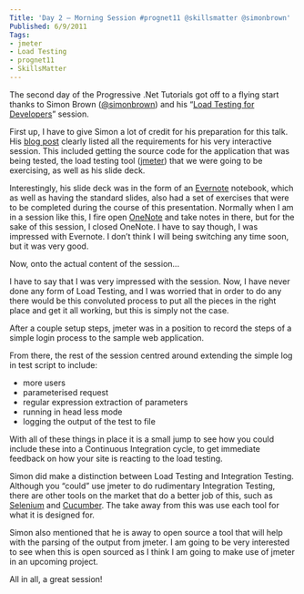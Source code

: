 ```yaml
---
Title: 'Day 2 – Morning Session #prognet11 @skillsmatter @simonbrown'
Published: 6/9/2011
Tags:
- jmeter
- Load Testing
- prognet11
- SkillsMatter
---
```


The second day of the Progressive .Net Tutorials got off to a flying start thanks to Simon Brown ([@simonbrown](http://twitter.com/#!/simonbrown)) and his “[Load Testing for Developers](http://skillsmatter.com/podcast/open-source-dot-net/load-testing-for-developers)” session.

First up, I have to give Simon a lot of credit for his preparation for this talk. His [blog post](http://www.codingthearchitecture.com/2011/08/25/load_testing_for_developers.html) clearly listed all the requirements for his very interactive session. This included getting the source code for the application that was being tested, the load testing tool ([jmeter](http://jakarta.apache.org/jmeter/)) that we were going to be exercising, as well as his slide deck.

Interestingly, his slide deck was in the form of an [Evernote](http://www.evernote.com/) notebook, which as well as having the standard slides, also had a set of exercises that were to be completed during the course of this presentation. Normally when I am in a session like this, I fire open [OneNote](http://office.microsoft.com/en-gb/onenote/) and take notes in there, but for the sake of this session, I closed OneNote. I have to say though, I was impressed with Evernote. I don’t think I will being switching any time soon, but it was very good.

Now, onto the actual content of the session...

I have to say that I was very impressed with the session. Now, I have never done any form of Load Testing, and I was worried that in order to do any there would be this convoluted process to put all the pieces in the right place and get it all working, but this is simply not the case.

After a couple setup steps, jmeter was in a position to record the steps of a simple login process to the sample web application.

From there, the rest of the session centred around extending the simple log in test script to include:

- more users
- parameterised request
- regular expression extraction of parameters
- running in head less mode
- logging the output of the test to file
 
With all of these things in place it is a small jump to see how you could include these into a Continuous Integration cycle, to get immediate feedback on how your site is reacting to the load testing.

Simon did make a distinction between Load Testing and Integration Testing. Although you “could” use jmeter to do rudimentary Integration Testing, there are other tools on the market that do a better job of this, such as [Selenium](http://seleniumhq.org/) and [Cucumber](http://cukes.info/). The take away from this was use each tool for what it is designed for.

Simon also mentioned that he is away to open source a tool that will help with the parsing of the output from jmeter. I am going to be very interested to see when this is open sourced as I think I am going to make use of jmeter in an upcoming project.

All in all, a great session!
